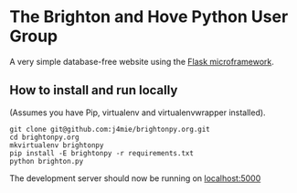 The Brighton and Hove Python User Group
=======================================

A very simple database-free website using the [Flask microframework](http://flask.pocoo.org).

How to install and run locally
------------------------------

(Assumes you have Pip, virtualenv and virtualenvwrapper installed).

    git clone git@github.com:j4mie/brightonpy.org.git
    cd brightonpy.org
    mkvirtualenv brightonpy
    pip install -E brightonpy -r requirements.txt
    python brighton.py

The development server should now be running on [localhost:5000](http://localhost:5000)

